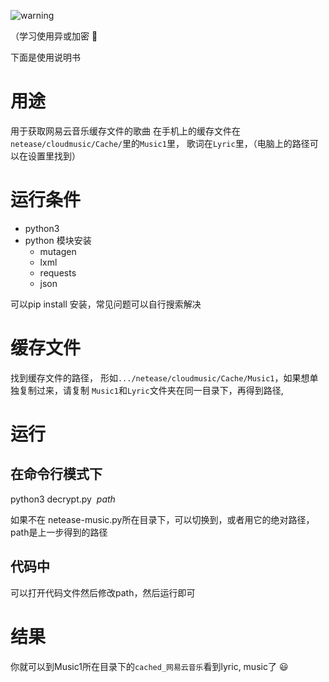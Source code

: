 ![warning](http://ounix1xcw.bkt.clouddn.com/warning.png)

（学习使用异或加密 :see_no_evil:

下面是使用说明书

# 用途
用于获取网易云音乐缓存文件的歌曲
在手机上的缓存文件在 `netease/cloudmusic/Cache/`里的`Music1`里， 歌词在`Lyric`里，（电脑上的路径可以在设置里找到）


# 运行条件
* python3
* python 模块安装
  - mutagen
  - lxml
  - requests
  - json
  
 可以pip install 安装，常见问题可以自行搜索解决
 
 # 缓存文件
 找到缓存文件的路径， 形如`.../netease/cloudmusic/Cache/Music1`，如果想单独复制过来，请复制 `Music1`和`Lyric`文件夹在同一目录下，再得到路径,
 
 # 运行
 ## 在命令行模式下
 python3 decrypt.py  *path*
 
 如果不在 netease-music.py所在目录下，可以切换到，或者用它的绝对路径，
 path是上一步得到的路径
 
 ## 代码中
 可以打开代码文件然后修改path，然后运行即可
 
 # 结果
 你就可以到Music1所在目录下的`cached_网易云音乐`看到lyric, music了 :smiley: 
